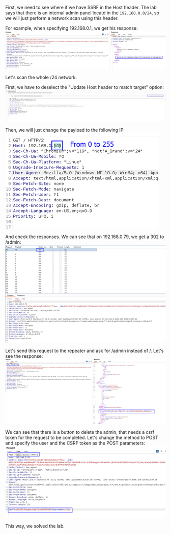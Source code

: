 First, we need to see where if we have SSRF in the Host header. The lab says that there is an internal admin panel locatd in the `192.168.0.0/24`, so we will just perform a network scan using this header.

For example, when specifying 192.168.0.1, we get his response: 
![](imgs/routing_based_ssrf-3.png)

Let's scan the whole /24 network.

First, we have to deselect the "Update Host header to match target" option: ![](imgs/routing_based_ssrf-1.png)

Then, we will just change the payload to the following IP: 
![](imgs/routing_based_ssrf-2.png)

And check the responses. We can see that on 192.168.0.79, we get a 302 to /admin:
![](imgs/routing_based_ssrf-4.png)

Let's send this request to the repeater and ask for /admin instead of /. Let's see the response:
![](imgs/routing_based_ssrf-5.png)

We can see that there is a button to delete the admin, that needs a csrf token for the request to be completed. Let's change the method to POST and specify the user and the CSRF token as the POST parameters:
![](imgs/routing_based_ssrf-6.png)

This way, we solved the lab.

